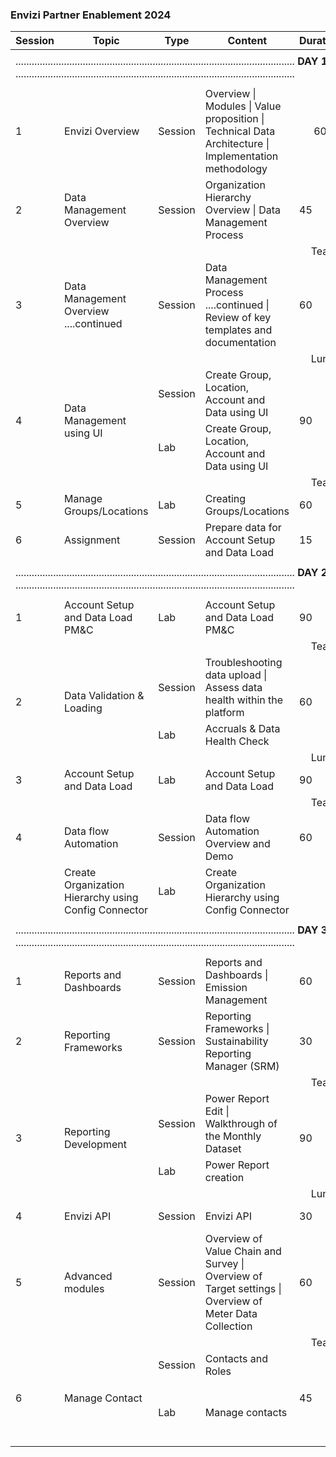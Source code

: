 ### Envizi Partner Enablement 2024
<table>
    <thead>
        <th>Session</th>
        <th>Topic</th>
        <th>Type</th>
        <th>Content</th>
        <th>Duration</th>
        <th>Time  </th>
        <th>Links</th>
    </thead>
    <tr>
        <td colspan="7"></td>  
    </tr>
    <tr>
        <td colspan="7"> ........................................................................................................ <strong>DAY 1</strong> ........................................................................................................</td>      
    </tr>
    <tr>
        <td colspan="7"></td>  
    </tr>
    <tr>
        <td>1</td>
        <td>Envizi Overview
        <td>Session</td>
        <td> Overview | Modules | Value proposition | Technical Data Architecture | Implementation methodology</td>
        <td style="text-align:center;">60</td>
        <td>9.30 AM</td>
        <td></td>
    </tr>
    <tr>
    <td>2</td>
    <td>Data Management Overview</td>
    <td>Session</td>
    <td> Organization Hierarchy Overview | Data Management Process</td>
    <td>45</td>
    <td>10.30 AM</td>
    <td></td>
    </tr>    
    <tr>
        <td colspan="7"> &nbsp;&nbsp;&nbsp;&nbsp;&nbsp;&nbsp;&nbsp;&nbsp;&nbsp;&nbsp;&nbsp;&nbsp;&nbsp;&nbsp;&nbsp;&nbsp;&nbsp;&nbsp;&nbsp;&nbsp;&nbsp;&nbsp;&nbsp;&nbsp;&nbsp;&nbsp;&nbsp;&nbsp;&nbsp;&nbsp;&nbsp;&nbsp;&nbsp;&nbsp;&nbsp;&nbsp;&nbsp;&nbsp;&nbsp;&nbsp;&nbsp;&nbsp;&nbsp;&nbsp;&nbsp;&nbsp;&nbsp;&nbsp;&nbsp;&nbsp;&nbsp;&nbsp;&nbsp;&nbsp;&nbsp;&nbsp;&nbsp;&nbsp;&nbsp;&nbsp;&nbsp;&nbsp;&nbsp;&nbsp;&nbsp;&nbsp;&nbsp;&nbsp;&nbsp;&nbsp;&nbsp;&nbsp;&nbsp;&nbsp;&nbsp;&nbsp;&nbsp;&nbsp;&nbsp;&nbsp;&nbsp;&nbsp;&nbsp;&nbsp;&nbsp;&nbsp;&nbsp;&nbsp;&nbsp;&nbsp;&nbsp;&nbsp;&nbsp;&nbsp;&nbsp;&nbsp;&nbsp;&nbsp;&nbsp;&nbsp;&nbsp;&nbsp;&nbsp;&nbsp;&nbsp;&nbsp;&nbsp;&nbsp;&nbsp; Tea Break</td>  
    </tr>
    <tr>
    <td>3</td>
    <td>Data Management Overview ....continued
</td>
    <td>Session</td>
    <td>Data Management Process ....continued  | Review of key templates and documentation</td>
    <td>60</td>
    <td>11.30 AM</td>
    <td></td>
    </tr>
    <tr>
        <td colspan="7"> &nbsp;&nbsp;&nbsp;&nbsp;&nbsp;&nbsp;&nbsp;&nbsp;&nbsp;&nbsp;&nbsp;&nbsp;&nbsp;&nbsp;&nbsp;&nbsp;&nbsp;&nbsp;&nbsp;&nbsp;&nbsp;&nbsp;&nbsp;&nbsp;&nbsp;&nbsp;&nbsp;&nbsp;&nbsp;&nbsp;&nbsp;&nbsp;&nbsp;&nbsp;&nbsp;&nbsp;&nbsp;&nbsp;&nbsp;&nbsp;&nbsp;&nbsp;&nbsp;&nbsp;&nbsp;&nbsp;&nbsp;&nbsp;&nbsp;&nbsp;&nbsp;&nbsp;&nbsp;&nbsp;&nbsp;&nbsp;&nbsp;&nbsp;&nbsp;&nbsp;&nbsp;&nbsp;&nbsp;&nbsp;&nbsp;&nbsp;&nbsp;&nbsp;&nbsp;&nbsp;&nbsp;&nbsp;&nbsp;&nbsp;&nbsp;&nbsp;&nbsp;&nbsp;&nbsp;&nbsp;&nbsp;&nbsp;&nbsp;&nbsp;&nbsp;&nbsp;&nbsp;&nbsp;&nbsp;&nbsp;&nbsp;&nbsp;&nbsp;&nbsp;&nbsp;&nbsp;&nbsp;&nbsp;&nbsp;&nbsp;&nbsp;&nbsp;&nbsp;&nbsp;&nbsp;&nbsp;&nbsp;&nbsp;&nbsp; Lunch Break</td>  
    </tr>
    <tr>
    <td RowSpan="2">4</td>
    <td RowSpan="2">Data Management using UI </td>
    <td>Session</td>
    <td>Create Group, Location, Account and Data using UI</td>
    <td RowSpan="2">90</td>
    <td RowSpan="2">2:00 PM</td>
    <td></td>
    </tr>  
    <tr>
    <td>Lab</td>
    <td>Create Group, Location, Account and Data using UI</td>
    <td> <a href="./380-using-ui-to-create-groups-location-accounts-and-data">Link</a> </td>
    </tr>
    <tr>
        <td colspan="7"> &nbsp;&nbsp;&nbsp;&nbsp;&nbsp;&nbsp;&nbsp;&nbsp;&nbsp;&nbsp;&nbsp;&nbsp;&nbsp;&nbsp;&nbsp;&nbsp;&nbsp;&nbsp;&nbsp;&nbsp;&nbsp;&nbsp;&nbsp;&nbsp;&nbsp;&nbsp;&nbsp;&nbsp;&nbsp;&nbsp;&nbsp;&nbsp;&nbsp;&nbsp;&nbsp;&nbsp;&nbsp;&nbsp;&nbsp;&nbsp;&nbsp;&nbsp;&nbsp;&nbsp;&nbsp;&nbsp;&nbsp;&nbsp;&nbsp;&nbsp;&nbsp;&nbsp;&nbsp;&nbsp;&nbsp;&nbsp;&nbsp;&nbsp;&nbsp;&nbsp;&nbsp;&nbsp;&nbsp;&nbsp;&nbsp;&nbsp;&nbsp;&nbsp;&nbsp;&nbsp;&nbsp;&nbsp;&nbsp;&nbsp;&nbsp;&nbsp;&nbsp;&nbsp;&nbsp;&nbsp;&nbsp;&nbsp;&nbsp;&nbsp;&nbsp;&nbsp;&nbsp;&nbsp;&nbsp;&nbsp;&nbsp;&nbsp;&nbsp;&nbsp;&nbsp;&nbsp;&nbsp;&nbsp;&nbsp;&nbsp;&nbsp;&nbsp;&nbsp;&nbsp;&nbsp;&nbsp;&nbsp;&nbsp;&nbsp; Tea Break</td>  
    </tr>    
    <tr>
        <td>5</td>
        <td>Manage Groups/Locations</td>
        <td>Lab</td>
        <td>Creating Groups/Locations</td>
        <td>60</td>
        <td>3.45 AM</td>
        <td><a href="./310-create-groups-locations-using-setup-excel-template">Link</a></td>
    </tr>   
    <tr>
        <td>6</td>
        <td>Assignment</td>
        <td>Session</td>
        <td>Prepare data for Account Setup and Data Load</td>
        <td>15</td>
        <td>4.45 PM</td>
        <td></td>
    </tr>
    <tr>
        <td colspan="7"></td>  
    </tr>
    <tr>
        <td colspan="7"> ........................................................................................................ <strong>DAY 2</strong> ........................................................................................................</td>  
    </tr>
    <tr>
        <td colspan="7"></td>  
    </tr>
  <tr>
        <td>1</td>
        <td>Account Setup and Data Load PM&C</td>
        <td><red>Lab</red></td>
        <td>Account Setup and Data Load PM&C</td>
        <td>90</td>
        <td>9.30 AM</td>
        <td><a href="./320-account-setup-and-data-load-pm-c">Link</a></td>
    </tr>
    <tr>
        <td colspan="7"> &nbsp;&nbsp;&nbsp;&nbsp;&nbsp;&nbsp;&nbsp;&nbsp;&nbsp;&nbsp;&nbsp;&nbsp;&nbsp;&nbsp;&nbsp;&nbsp;&nbsp;&nbsp;&nbsp;&nbsp;&nbsp;&nbsp;&nbsp;&nbsp;&nbsp;&nbsp;&nbsp;&nbsp;&nbsp;&nbsp;&nbsp;&nbsp;&nbsp;&nbsp;&nbsp;&nbsp;&nbsp;&nbsp;&nbsp;&nbsp;&nbsp;&nbsp;&nbsp;&nbsp;&nbsp;&nbsp;&nbsp;&nbsp;&nbsp;&nbsp;&nbsp;&nbsp;&nbsp;&nbsp;&nbsp;&nbsp;&nbsp;&nbsp;&nbsp;&nbsp;&nbsp;&nbsp;&nbsp;&nbsp;&nbsp;&nbsp;&nbsp;&nbsp;&nbsp;&nbsp;&nbsp;&nbsp;&nbsp;&nbsp;&nbsp;&nbsp;&nbsp;&nbsp;&nbsp;&nbsp;&nbsp;&nbsp;&nbsp;&nbsp;&nbsp;&nbsp;&nbsp;&nbsp;&nbsp;&nbsp;&nbsp;&nbsp;&nbsp;&nbsp;&nbsp;&nbsp;&nbsp;&nbsp;&nbsp;&nbsp;&nbsp;&nbsp;&nbsp;&nbsp;&nbsp;&nbsp;&nbsp;&nbsp;&nbsp; Tea Break</td>  
    </tr>
    <tr>
        <td RowSpan="2">2</td>
        <td RowSpan="2">Data Validation & Loading</td>
        <td>Session</td>
        <td> Troubleshooting data upload | Assess data health within the platform</td>
        <td RowSpan="2">60</td>
        <td RowSpan="2">11:15 AM</td>
        <td></td>
    </tr>  
    <tr>
        <td>Lab</td>
        <td>Accruals & Data Health Check</td>
        <td><a href="./340-data-health-check">Link</a></td>
    </tr>
    <tr>
        <td colspan="7"> &nbsp;&nbsp;&nbsp;&nbsp;&nbsp;&nbsp;&nbsp;&nbsp;&nbsp;&nbsp;&nbsp;&nbsp;&nbsp;&nbsp;&nbsp;&nbsp;&nbsp;&nbsp;&nbsp;&nbsp;&nbsp;&nbsp;&nbsp;&nbsp;&nbsp;&nbsp;&nbsp;&nbsp;&nbsp;&nbsp;&nbsp;&nbsp;&nbsp;&nbsp;&nbsp;&nbsp;&nbsp;&nbsp;&nbsp;&nbsp;&nbsp;&nbsp;&nbsp;&nbsp;&nbsp;&nbsp;&nbsp;&nbsp;&nbsp;&nbsp;&nbsp;&nbsp;&nbsp;&nbsp;&nbsp;&nbsp;&nbsp;&nbsp;&nbsp;&nbsp;&nbsp;&nbsp;&nbsp;&nbsp;&nbsp;&nbsp;&nbsp;&nbsp;&nbsp;&nbsp;&nbsp;&nbsp;&nbsp;&nbsp;&nbsp;&nbsp;&nbsp;&nbsp;&nbsp;&nbsp;&nbsp;&nbsp;&nbsp;&nbsp;&nbsp;&nbsp;&nbsp;&nbsp;&nbsp;&nbsp;&nbsp;&nbsp;&nbsp;&nbsp;&nbsp;&nbsp;&nbsp;&nbsp;&nbsp;&nbsp;&nbsp;&nbsp;&nbsp;&nbsp;&nbsp;&nbsp;&nbsp;&nbsp;&nbsp; Lunch Break</td>  
    </tr>
    <tr>
        <td>3</td>
        <td>Account Setup and Data Load</td>
        <td><red>Lab</red></td>
        <td>Account Setup and Data Load</td>
        <td>90</td>
        <td>2.00 PM</td>
        <td><a href="./330-account-setup-and-data-load">Link</a></td>
    </tr>
    <tr>
        <td colspan="7"> &nbsp;&nbsp;&nbsp;&nbsp;&nbsp;&nbsp;&nbsp;&nbsp;&nbsp;&nbsp;&nbsp;&nbsp;&nbsp;&nbsp;&nbsp;&nbsp;&nbsp;&nbsp;&nbsp;&nbsp;&nbsp;&nbsp;&nbsp;&nbsp;&nbsp;&nbsp;&nbsp;&nbsp;&nbsp;&nbsp;&nbsp;&nbsp;&nbsp;&nbsp;&nbsp;&nbsp;&nbsp;&nbsp;&nbsp;&nbsp;&nbsp;&nbsp;&nbsp;&nbsp;&nbsp;&nbsp;&nbsp;&nbsp;&nbsp;&nbsp;&nbsp;&nbsp;&nbsp;&nbsp;&nbsp;&nbsp;&nbsp;&nbsp;&nbsp;&nbsp;&nbsp;&nbsp;&nbsp;&nbsp;&nbsp;&nbsp;&nbsp;&nbsp;&nbsp;&nbsp;&nbsp;&nbsp;&nbsp;&nbsp;&nbsp;&nbsp;&nbsp;&nbsp;&nbsp;&nbsp;&nbsp;&nbsp;&nbsp;&nbsp;&nbsp;&nbsp;&nbsp;&nbsp;&nbsp;&nbsp;&nbsp;&nbsp;&nbsp;&nbsp;&nbsp;&nbsp;&nbsp;&nbsp;&nbsp;&nbsp;&nbsp;&nbsp;&nbsp;&nbsp;&nbsp;&nbsp;&nbsp;&nbsp;&nbsp; Tea Break</td>  
    </tr>
    <tr>
        <td>4</td>
        <td>Data flow Automation</td>
        <td>Session</td>
        <td>Data flow Automation Overview and Demo</td>
        <td>60</td>
        <td>4.00 PM</td>
        <td><a href="./350-data-flow-automation">Link</a></td>
    </tr>
    <tr>
        <td></td>
        <td>Create Organization Hierarchy using Config Connector</td>
        <td><red>Lab</red></td>
        <td>Create Organization Hierarchy using Config Connector</td>
        <td></td>
        <td></td>
        <td><a href="./300-create-groups-locations-using-cofig-connector">Link</a></td>
    </tr>
    <tr>
        <td colspan="7"></td>  
    </tr>
    <tr>
        <td colspan="7"> ........................................................................................................ <strong>DAY 3</strong> ........................................................................................................</td>
    </tr>
    <tr>
        <td colspan="7"></td>  
    </tr>    
    <tr>
        <td>1</td>
        <td>Reports and Dashboards</td>
        <td>Session</td>
        <td>Reports and Dashboards | Emission Management</td>
        <td>60</td>
        <td>9.30 AM</td>
        <td></td>
    </tr>
    <tr>
    <td>2</td>
    <td>Reporting Frameworks</td>
    <td>Session</td>
    <td> Reporting Frameworks | Sustainability Reporting Manager (SRM) </td>
    <td>30</td>
    <td>10.30 AM</td>
    <td></td>
    </tr>
    <tr>
        <td colspan="7"> &nbsp;&nbsp;&nbsp;&nbsp;&nbsp;&nbsp;&nbsp;&nbsp;&nbsp;&nbsp;&nbsp;&nbsp;&nbsp;&nbsp;&nbsp;&nbsp;&nbsp;&nbsp;&nbsp;&nbsp;&nbsp;&nbsp;&nbsp;&nbsp;&nbsp;&nbsp;&nbsp;&nbsp;&nbsp;&nbsp;&nbsp;&nbsp;&nbsp;&nbsp;&nbsp;&nbsp;&nbsp;&nbsp;&nbsp;&nbsp;&nbsp;&nbsp;&nbsp;&nbsp;&nbsp;&nbsp;&nbsp;&nbsp;&nbsp;&nbsp;&nbsp;&nbsp;&nbsp;&nbsp;&nbsp;&nbsp;&nbsp;&nbsp;&nbsp;&nbsp;&nbsp;&nbsp;&nbsp;&nbsp;&nbsp;&nbsp;&nbsp;&nbsp;&nbsp;&nbsp;&nbsp;&nbsp;&nbsp;&nbsp;&nbsp;&nbsp;&nbsp;&nbsp;&nbsp;&nbsp;&nbsp;&nbsp;&nbsp;&nbsp;&nbsp;&nbsp;&nbsp;&nbsp;&nbsp;&nbsp;&nbsp;&nbsp;&nbsp;&nbsp;&nbsp;&nbsp;&nbsp;&nbsp;&nbsp;&nbsp;&nbsp;&nbsp;&nbsp;&nbsp;&nbsp;&nbsp;&nbsp;&nbsp;&nbsp; Tea Break</td>  
    </tr>
    <tr>
    <td RowSpan="2">3</td>
    <td RowSpan="2">Reporting Development</td>
    <td>Session</td>
    <td>Power Report Edit | Walkthrough of the Monthly Dataset </td>
    <td RowSpan="2">90</td>
    <td RowSpan="2">11:15 AM</td>
    <td></td>
    </tr>  
    <tr>
    <td>Lab</td>
    <td>Power Report creation</td>
    <td><a href="./350-power-report">Overview</a>  |   <a href="./351-power-report-developer">Process</a></td>
    </tr>    
    <tr>
        <td colspan="7"> &nbsp;&nbsp;&nbsp;&nbsp;&nbsp;&nbsp;&nbsp;&nbsp;&nbsp;&nbsp;&nbsp;&nbsp;&nbsp;&nbsp;&nbsp;&nbsp;&nbsp;&nbsp;&nbsp;&nbsp;&nbsp;&nbsp;&nbsp;&nbsp;&nbsp;&nbsp;&nbsp;&nbsp;&nbsp;&nbsp;&nbsp;&nbsp;&nbsp;&nbsp;&nbsp;&nbsp;&nbsp;&nbsp;&nbsp;&nbsp;&nbsp;&nbsp;&nbsp;&nbsp;&nbsp;&nbsp;&nbsp;&nbsp;&nbsp;&nbsp;&nbsp;&nbsp;&nbsp;&nbsp;&nbsp;&nbsp;&nbsp;&nbsp;&nbsp;&nbsp;&nbsp;&nbsp;&nbsp;&nbsp;&nbsp;&nbsp;&nbsp;&nbsp;&nbsp;&nbsp;&nbsp;&nbsp;&nbsp;&nbsp;&nbsp;&nbsp;&nbsp;&nbsp;&nbsp;&nbsp;&nbsp;&nbsp;&nbsp;&nbsp;&nbsp;&nbsp;&nbsp;&nbsp;&nbsp;&nbsp;&nbsp;&nbsp;&nbsp;&nbsp;&nbsp;&nbsp;&nbsp;&nbsp;&nbsp;&nbsp;&nbsp;&nbsp;&nbsp;&nbsp;&nbsp;&nbsp;&nbsp;&nbsp;&nbsp; Lunch Break</td>  
    </tr>
    <tr>
        <td>4</td>
        <td>Envizi API</td>
        <td>Session</td>
        <td>Envizi API</td>
        <td>30</td>
        <td>2.00 PM</td>
        <td><a href="./360-envizi-api">Link</a></td>
    </tr>
    <tr>
        <td>5</td>
        <td>Advanced modules</td>
        <td>Session</td>
        <td>Overview of  Value Chain and Survey | Overview of Target settings | Overview of Meter Data Collection</td>
        <td>60</td>
        <td>2.30 PM</td>
        <td></td>
    </tr>     
    <tr>
        <td colspan="7"> &nbsp;&nbsp;&nbsp;&nbsp;&nbsp;&nbsp;&nbsp;&nbsp;&nbsp;&nbsp;&nbsp;&nbsp;&nbsp;&nbsp;&nbsp;&nbsp;&nbsp;&nbsp;&nbsp;&nbsp;&nbsp;&nbsp;&nbsp;&nbsp;&nbsp;&nbsp;&nbsp;&nbsp;&nbsp;&nbsp;&nbsp;&nbsp;&nbsp;&nbsp;&nbsp;&nbsp;&nbsp;&nbsp;&nbsp;&nbsp;&nbsp;&nbsp;&nbsp;&nbsp;&nbsp;&nbsp;&nbsp;&nbsp;&nbsp;&nbsp;&nbsp;&nbsp;&nbsp;&nbsp;&nbsp;&nbsp;&nbsp;&nbsp;&nbsp;&nbsp;&nbsp;&nbsp;&nbsp;&nbsp;&nbsp;&nbsp;&nbsp;&nbsp;&nbsp;&nbsp;&nbsp;&nbsp;&nbsp;&nbsp;&nbsp;&nbsp;&nbsp;&nbsp;&nbsp;&nbsp;&nbsp;&nbsp;&nbsp;&nbsp;&nbsp;&nbsp;&nbsp;&nbsp;&nbsp;&nbsp;&nbsp;&nbsp;&nbsp;&nbsp;&nbsp;&nbsp;&nbsp;&nbsp;&nbsp;&nbsp;&nbsp;&nbsp;&nbsp;&nbsp;&nbsp;&nbsp;&nbsp;&nbsp;&nbsp; Tea Break</td>  
    </tr>
    <tr>
    <td RowSpan="2">6</td>
    <td RowSpan="2">Manage Contact</td>
    <td>Session</td>
    <td>Contacts and Roles</td>
    <td RowSpan="2">45</td>
    <td RowSpan="2">4:00 PM</td>
    <td></td>
    </tr>  
    <tr>
    <td>Lab</td>
    <td>Manage contacts</td>
    <td><a href="./370-contact-logins">Overview</a>  | <a href="./371-create-contact-logins-using-ui">Using UI</a>  |   <a href="./372-create-contact-logins-using-templates">Using Template</a></td>
    </tr>    
</table>

